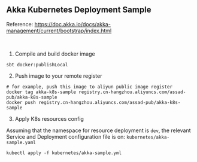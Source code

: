 ## Akka Kubernetes Deployment Sample

Reference: https://doc.akka.io/docs/akka-management/current/bootstrap/index.html

<br>

1. Compile and build docker image

```shell
sbt docker:publishLocal
```

2. Push image to your remote register

```shell
# for example, push this image to aliyun public image register
docker tag akka-k8s-sample registry.cn-hangzhou.aliyuncs.com/assad-pub/akka-k8s-sample
docker push registry.cn-hangzhou.aliyuncs.com/assad-pub/akka-k8s-sample
```

3. Apply K8s resources config

Assuming that the namespace for resource deployment is `dev`, the relevant Service and Deployment configuration file is on: `kubernetes/akka-sample.yaml`

```
kubectl apply -f kubernetes/akka-sample.yml
```



